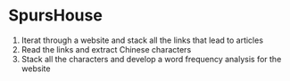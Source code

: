 # SpursHouse

1. Iterat through a website and stack all the links that lead to articles
2. Read the links and extract Chinese characters
3. Stack all the characters and develop a word frequency analysis for the website
